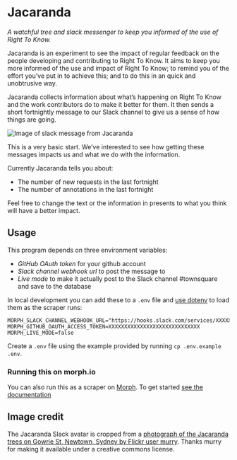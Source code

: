 # Jacaranda

*A watchful tree and slack messenger to keep you informed of the use of Right To Know.*

Jacaranda is an experiment to see the impact of regular feedback
on the people developing and contributing to Right To Know.
It aims to keep you more informed of the use and impact of Right To Know;
to remind you of the effort you’ve put in to achieve this; and to do this in an
quick and unobtrusive way.

Jacaranda collects information about what’s happening on Right To Know and
the work contributors do to make it better for them.
It then sends a short fortnightly message to our Slack channel
to give us a sense of how things are going.

![Image of slack message from Jacaranda](screenshot.jpg)

This is a very basic start.
We’ve interested to see how getting these messages impacts us
and what we do with the information.

Currently Jacaranda tells you about:

* The number of new requests in the last fortnight
* The number of annotations in the last fortnight

Feel free to change the text or the information in presents to what you think
will have a better impact.

## Usage

This program depends on three environment variables:

* *GitHub OAuth token* for your github account
* *Slack channel webhook url* to post the message to
* *Live mode* to make it actually post to the Slack channel #townsquare and save to the database

In local development you can add these to a `.env` file
and [use dotenv](https://github.com/bkeepers/dotenv) to load them as the scraper runs:

```
MORPH_SLACK_CHANNEL_WEBHOOK_URL="https://hooks.slack.com/services/XXXXXXXXXXXXX"
MORPH_GITHUB_OAUTH_ACCESS_TOKEN=XXXXXXXXXXXXXXXXXXXXXXXXXXXXX
MORPH_LIVE_MODE=false
```

Create a `.env` file using the example provided by running `cp .env.example .env`.

### Running this on morph.io

You can also run this as a scraper on [Morph](https://morph.io).
To get started [see the documentation](https://morph.io/documentation)

## Image credit

The Jacaranda Slack avatar is cropped from a [photograph of the Jacaranda trees on
Gowrie St, Newtown, Sydney by Flickr user
murry](https://www.flickr.com/photos/hopeless128/15808564051/in/photolist-aCSCXw-q8S).
Thanks murry for making it available under a creative commons license.
